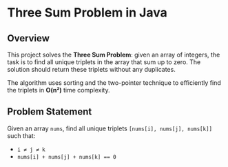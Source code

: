 # Three Sum Problem in Java

## Overview

This project solves the **Three Sum Problem**: given an array of integers, the task is to find all unique triplets in the array that sum up to zero. The solution should return these triplets without any duplicates.

The algorithm uses sorting and the two-pointer technique to efficiently find the triplets in **O(n²)** time complexity.

## Problem Statement

Given an array `nums`, find all unique triplets `[nums[i], nums[j], nums[k]]` such that:

- `i ≠ j ≠ k`
- `nums[i] + nums[j] + nums[k] == 0`
